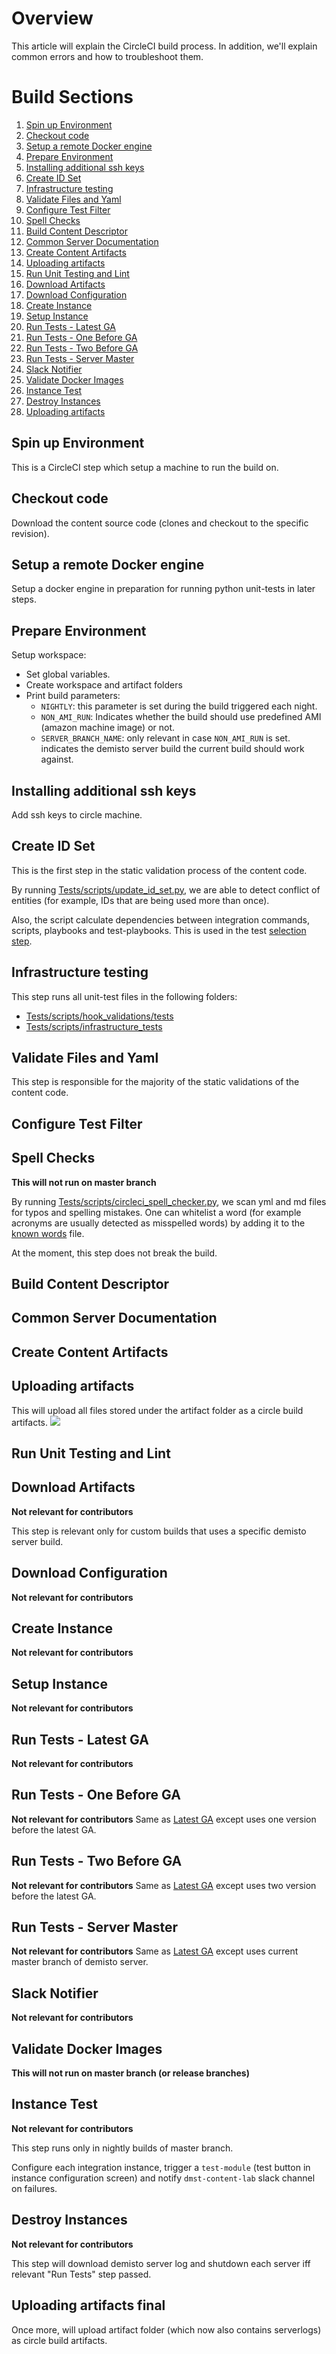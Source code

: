 # Overview
This article will explain the CircleCI build process.
In addition, we'll explain common errors and how to troubleshoot them.

# Build Sections
1. [Spin up Environment](#spin-up-environment)
2. [Checkout code](#checkout-code)
3. [Setup a remote Docker engine](#setup-a-remote-docker-engine)
4. [Prepare Environment](#prepare-environment)
5. [Installing additional ssh keys](#installing-additional-ssh-keys)
6. [Create ID Set](#create-id-set)
7. [Infrastructure testing](#infrastructure-testing)
8. [Validate Files and Yaml](#validate-files-and-yaml)
9. [Configure Test Filter](#configure-test-filter)
10. [Spell Checks](#spell-checks)
11. [Build Content Descriptor](#build-content-descriptor)
12. [Common Server Documentation](#common-server-documentation)
13. [Create Content Artifacts](#create-content-artifacts)
14. [Uploading artifacts](#uploading-artifacts)
15. [Run Unit Testing and Lint](#run-unit-testing-and-lint)
16. [Download Artifacts](#download-artifacts)
17. [Download Configuration](#download-configuration)
18. [Create Instance](#create-instance)
19. [Setup Instance](#setup-instance)
20. [Run Tests - Latest GA](#run-tests---latest-ga)
21. [Run Tests - One Before GA](#run-tests---one-before-ga)
22. [Run Tests - Two Before GA](#run-tests---two-before-ga)
23. [Run Tests - Server Master](#run-tests---server-master)
24. [Slack Notifier](#slack-notifier)
25. [Validate Docker Images](#validate-docker-images)
26. [Instance Test](#instance-test)
27. [Destroy Instances](#destroy-instances)
28. [Uploading artifacts](#uploading-artifacts-final)

## Spin up Environment
This is a CircleCI step which setup a machine to run the build on.
  
## Checkout code
Download the content source code (clones and checkout to the specific revision).

## Setup a remote Docker engine
Setup a docker engine in preparation for running python unit-tests in later steps.

## Prepare Environment
Setup workspace: 
- Set global variables.
- Create workspace and artifact folders
- Print build parameters: 
  - `NIGHTLY`: this parameter is set during the build triggered each night.
  - `NON_AMI_RUN`: Indicates whether the build should use predefined AMI (amazon machine image) or not.
  - `SERVER_BRANCH_NAME`: only relevant in case `NON_AMI_RUN` is set. indicates the demisto server build the current build should work against.  

## Installing additional ssh keys
Add ssh keys to circle machine.

## Create ID Set
This is the first step in the static validation process of the content code.

By running [Tests/scripts/update_id_set.py](https://github.com/demisto/content/blob/master/Tests/scripts/update_id_set.py), we are able to detect conflict of entities (for example, IDs that are being used more than once).

Also, the script calculate dependencies between integration commands, scripts, playbooks and test-playbooks.
This is used in the test [selection step](#Configure-Test-Filter).

<!-- TODO: add troubleshooting errors -->

## Infrastructure testing
This step runs all unit-test files in the following folders:
- [Tests/scripts/hook_validations/tests](https://github.com/demisto/content/blob/master/Tests/scripts/hook_validations/tests)
- [Tests/scripts/infrastructure_tests](https://github.com/demisto/content/blob/master/Tests/scripts/infrastructure_tests)

<!-- TODO: add troubleshooting errors -->

## Validate Files and Yaml
This step is responsible for the majority of the static validations of the content code.
 
<!-- TODO: add troubleshooting errors -->

## Configure Test Filter
<!-- TODO: add troubleshooting errors -->

## Spell Checks
**This will not run on master branch**

By running [Tests/scripts/circleci_spell_checker.py](https://github.com/demisto/content/blob/master/Tests/scripts/circleci_spell_checker.py), we scan yml and md files for typos and spelling mistakes.
One can whitelist a word (for example acronyms are usually detected as misspelled words) by adding it to the [known words](https://github.com/demisto/content/blob/master/Tests/known_words.txt) file.

At the moment, this step does not break the build.

## Build Content Descriptor
<!-- TODO: add troubleshooting errors -->

## Common Server Documentation
<!-- TODO: add troubleshooting errors -->

## Create Content Artifacts
<!-- TODO: add troubleshooting errors -->

## Uploading artifacts
This will upload all files stored under the artifact folder as a circle build artifacts.
![](artifacts_1.png)

## Run Unit Testing and Lint
## Download Artifacts
**Not relevant for contributors**

This step is relevant only for custom builds that uses a specific demisto server build. 

## Download Configuration
**Not relevant for contributors**
<!-- TODO: add troubleshooting errors -->

## Create Instance
**Not relevant for contributors**
<!-- TODO: add troubleshooting errors -->

## Setup Instance
**Not relevant for contributors**
<!-- TODO: add troubleshooting errors -->

## Run Tests - Latest GA
**Not relevant for contributors**
<!-- TODO: add troubleshooting errors -->

## Run Tests - One Before GA
**Not relevant for contributors**
Same as [Latest GA](#run-tests---latest-ga) except uses one version before the latest GA.

## Run Tests - Two Before GA
**Not relevant for contributors**
Same as [Latest GA](#run-tests---latest-ga) except uses two version before the latest GA.

## Run Tests - Server Master
**Not relevant for contributors**
Same as [Latest GA](#run-tests---latest-ga) except uses current master branch of demisto server.

## Slack Notifier
**Not relevant for contributors**

## Validate Docker Images
**This will not run on master branch (or release branches)**



## Instance Test
**Not relevant for contributors**

This step runs only in nightly builds of master branch.

Configure each integration instance, trigger a `test-module` (test button in instance configuration screen) and notify `dmst-content-lab` slack channel on failures.

## Destroy Instances
**Not relevant for contributors**

This step will download demisto server log and shutdown each server iff relevant "Run Tests" step passed.

## Uploading artifacts final
Once more, will upload artifact folder (which now also contains serverlogs) as circle build artifacts.